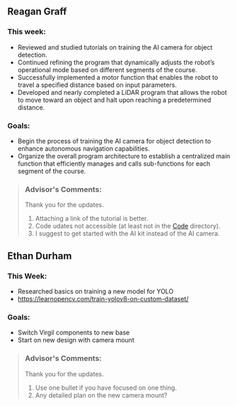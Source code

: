 ## Reagan Graff
### This week:
- Reviewed and studied tutorials on training the AI camera for object detection.
- Continued refining the program that dynamically adjusts the robot’s operational mode based on different segments of the course.
- Successfully implemented a motor function that enables the robot to travel a specified distance based on input parameters.
- Developed and nearly completed a LiDAR program that allows the robot to move toward an object and halt upon reaching a predetermined distance.

### Goals:
- Begin the process of training the AI camera for object detection to enhance autonomous navigation capabilities.
- Organize the overall program architecture to establish a centralized main function that efficiently manages and calls sub-functions for each segment of the course.

> ### Advisor's Comments:
> Thank you for the updates.
> 1. Attaching a link of the tutorial is better.
> 2. Code udates not accessible (at least not in the [Code](./Code/) directory).
> 3. I suggest to get started with the AI kit instead of the AI camera.

## Ethan Durham
### This Week:
- Researched basics on training a new model for YOLO
- https://learnopencv.com/train-yolov8-on-custom-dataset/

### Goals:
- Switch Virgil components to new base
- Start on new design with camera mount

> ### Advisor's Comments:
> Thank you for the updates.
> 1. Use one bullet if you have focused on one thing.
> 2. Any detailed plan on the new camera mount?
